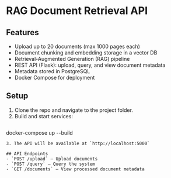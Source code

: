 # RAG Document Retrieval API

## Features
- Upload up to 20 documents (max 1000 pages each)
- Document chunking and embedding storage in a vector DB
- Retrieval-Augmented Generation (RAG) pipeline
- REST API (Flask): upload, query, and view document metadata
- Metadata stored in PostgreSQL
- Docker Compose for deployment

## Setup
1. Clone the repo and navigate to the project folder.
2. Build and start services:
   ```
docker-compose up --build
   ```
3. The API will be available at `http://localhost:5000`

## API Endpoints
- `POST /upload` — Upload documents
- `POST /query` — Query the system
- `GET /documents` — View processed document metadata






